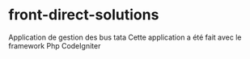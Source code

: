 # front-direct-solutions
Application de gestion des bus tata
Cette application a été fait avec le framework Php CodeIgniter
